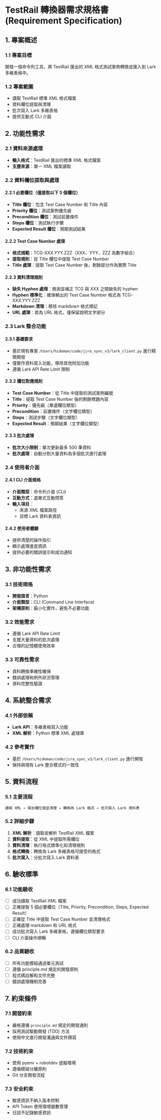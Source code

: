 # TestRail 轉換器需求規格書 (Requirement Specification)

## 1. 專案概述

### 1.1 專案目標
開發一個命令列工具，將 TestRail 匯出的 XML 格式測試案例轉換並匯入到 Lark 多維表格中。

### 1.2 專案範圍
- 讀取 TestRail 標準 XML 格式檔案
- 資料欄位提取與清理
- 批次寫入 Lark 多維表格
- 提供互動式 CLI 介面

## 2. 功能性需求

### 2.1 資料來源處理
- **輸入格式**：TestRail 匯出的標準 XML 格式檔案
- **支援來源**：單一 XML 檔案讀取

### 2.2 資料欄位提取與處理

#### 2.2.1 必要欄位（僅提取以下 5 個欄位）
- **Title 欄位**：包含 Test Case Number 和 Title 內容
- **Priority 欄位**：測試案例優先級
- **Precondition 欄位**：測試前置條件
- **Steps 欄位**：測試執行步驟
- **Expected Result 欄位**：預期測試結果

#### 2.2.2 Test Case Number 處理
- **格式規範**：TCG-XXX.YYY.ZZZ（XXX、YYY、ZZZ 為數字組合）
- **提取規則**：從 Title 欄位中提取 Test Case Number
- **Title 處理**：提取 Test Case Number 後，剩餘部分作為實際 Title

#### 2.2.3 資料清理規則
- **缺失 Hyphen 處理**：檢測並補正 TCG 與 XXX 之間缺失的 hyphen
- **Hyphen 標準化**：確保輸出的 Test Case Number 格式為 TCG-XXX.YYY.ZZZ
- **Markdown 清理**：移除 markdown 格式標記
- **URL 處理**：若為 URL 格式，僅保留說明文字部分

### 2.3 Lark 整合功能

#### 2.3.1 基礎要求
- 基於現有專案 `/Users/hideman/code/jira_sync_v3/lark_client.py` 進行精簡開發
- 僅實作資料寫入功能，移除其他附加功能
- 遵循 Lark API Rate Limit 限制

#### 2.3.2 欄位對應規則
- **Test Case Number**：從 Title 中提取的測試案例編號
- **Title**：提取 Test Case Number 後的剩餘標題內容
- **Priority**：優先級（單選欄位類型）
- **Precondition**：前置條件（文字欄位類型）
- **Steps**：測試步驟（文字欄位類型）
- **Expected Result**：預期結果（文字欄位類型）

#### 2.3.3 批次處理
- **批次大小限制**：單次更新最多 500 筆資料
- **批次處理**：自動分割大量資料為多個批次進行處理

### 2.4 使用者介面

#### 2.4.1 CLI 介面規格
- **介面類型**：命令列介面 (CLI)
- **互動方式**：選單式互動問答
- **輸入項目**：
  - 來源 XML 檔案路徑
  - 目標 Lark 資料表資訊

#### 2.4.2 使用者體驗
- 提供清楚的操作指引
- 顯示處理進度資訊
- 提供必要的錯誤提示和成功通知

## 3. 非功能性需求

### 3.1 技術規格
- **開發語言**：Python
- **介面類型**：CLI (Command Line Interface)
- **架構原則**：最小化實作，避免不必要功能

### 3.2 效能需求
- 遵循 Lark API Rate Limit
- 支援大量資料的批次處理
- 合理的記憶體使用效率

### 3.3 可靠性需求
- 資料轉換準確性確保
- 錯誤處理和例外狀況管理
- 資料完整性驗證

## 4. 系統整合需求

### 4.1 外部依賴
- **Lark API**：多維表格寫入功能
- **XML 解析**：Python 標準 XML 處理庫

### 4.2 參考實作
- 基於 `/Users/hideman/code/jira_sync_v3/lark_client.py` 進行開發
- 保持與現有 Lark 整合模式的一致性

## 5. 資料流程

### 5.1 主要流程
```
讀取 XML → 取出欄位值並清理 → 轉換為 Lark 格式 → 批次寫入 Lark 資料表
```

### 5.2 詳細步驟
1. **XML 解析**：讀取並解析 TestRail XML 檔案
2. **資料提取**：從 XML 中提取所需欄位
3. **資料清理**：執行格式標準化和清理規則
4. **格式轉換**：轉換為 Lark 多維表格可接受的格式
5. **批次寫入**：分批次寫入 Lark 資料表

## 6. 驗收標準

### 6.1 功能驗收
- [ ] 成功讀取 TestRail XML 檔案
- [ ] 正確提取 5 個必要欄位（Title, Priority, Precondition, Steps, Expected Result）
- [ ] 正確從 Title 中提取 Test Case Number 並清理格式
- [ ] 正確處理 markdown 和 URL 格式
- [ ] 成功批次寫入 Lark 多維表格，遵循欄位類型要求
- [ ] CLI 介面操作順暢

### 6.2 品質驗收
- [ ] 所有功能模組通過單元測試
- [ ] 遵循 principle.md 規定的開發原則
- [ ] 程式碼註解和文件完整
- [ ] 錯誤處理機制完善

## 7. 約束條件

### 7.1 開發約束
- 嚴格遵循 `principle.md` 規定的開發通則
- 採用測試驅動開發 (TDD) 方法
- 使用中文進行開發溝通與文件撰寫

### 7.2 技術約束
- 使用 pyenv + robotdev 虛擬環境
- 遵循模組分離原則
- Git 分支開發流程

### 7.3 安全約束
- 敏感資訊不納入版本控制
- API Token 使用環境變數管理
- 日誌不記錄敏感資訊